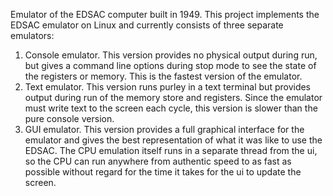 Emulator of the EDSAC computer built in 1949.  This project implements the EDSAC emulator on Linux and currently consists of three separate emulators:
1. Console emulator.  This version provides no physical output during run, but gives a command line options during stop mode to see the state of the registers or memory.  This is the fastest version of the emulator.
2. Text emulator.  This version runs purley in a text terminal but provides output during run of the memory store and registers.  Since the emulator must write text to the screen each cycle, this version is slower than the pure console version.
3. GUI emulator.  This version provides a full graphical interface for the emulator and gives the best representation of what it was like to use the EDSAC. The CPU emulation itself runs in a separate thread from the ui, so the CPU can run anywhere from authentic speed to as fast as possible without regard for the time it takes for the ui to update the screen.
